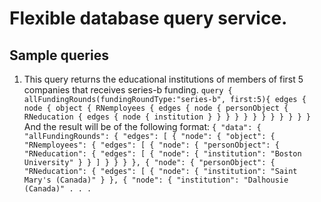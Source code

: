 # Flexible database query service.

## Sample queries


1. This query returns the educational institutions of members of first 5 companies that receives series-b funding.
`query {
  allFundingRounds(fundingRoundType:"series-b", first:5){
    edges {
      node {
        object {
          RNemployees {
            edges {
              node {
                personObject {
                  RNeducation {
                    edges {
                      node {
                        institution
                      }
                    }
                  }
                }
              }
            }
          }
        }
      }
    }
  }
}
`
And the result will be of the following format:
`
{
  "data": {
    "allFundingRounds": {
      "edges": [
        {
          "node": {
            "object": {
              "RNemployees": {
                "edges": [
                  {
                    "node": {
                      "personObject": {
                        "RNeducation": {
                          "edges": [
                            {
                              "node": {
                                "institution": "Boston University"
                              }
                            }
                          ]
                        }
                      }
                    }
                  },
                  {
                    "node": {
                      "personObject": {
                        "RNeducation": {
                          "edges": [
                            {
                              "node": {
                                "institution": "Saint Mary's (Canada)"
                              }
                            },
                            {
                              "node": {
                                "institution": "Dalhousie (Canada)"
                                .
                                .
                                .
`

